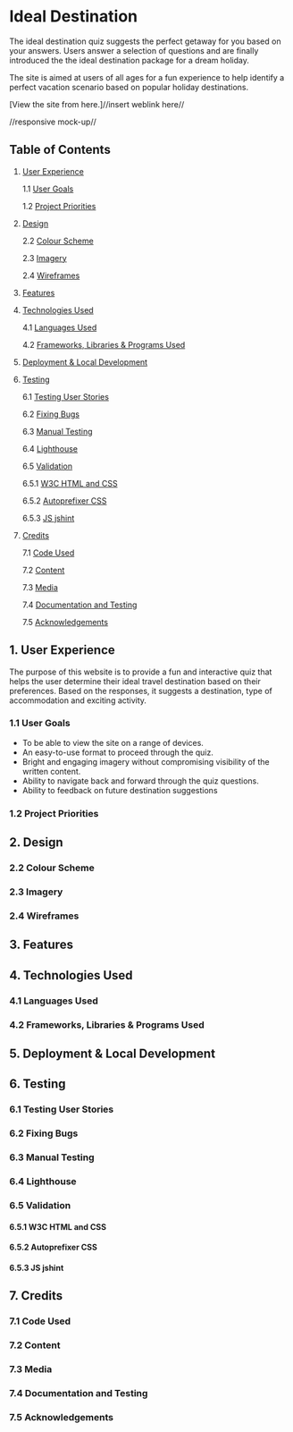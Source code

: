 # Ideal Destination

The ideal destination quiz suggests the perfect getaway for you based on your answers. Users answer a selection of questions and are finally introduced the the ideal destination package for a dream holiday. 

The site is aimed at users of all ages for a fun experience to help identify a perfect vacation scenario based on popular holiday destinations. 

[View the site from here.]//insert weblink here//

//responsive mock-up//

## Table of Contents 

1. [User Experience](#1-user-experience) 

    1.1 [User Goals](#11-user-goals)
    
    1.2 [Project Priorities](#12-project-priorities)

2. [Design](#2-design) 

    2.2 [Colour Scheme](#22-colour-scheme) 

    2.3 [Imagery](#23-imagery) 

    2.4 [Wireframes](#24-wireframes)

3. [Features](#3-features) 

4. [Technologies Used](#4-technologies-used)

    4.1 [Languages Used](#41-languages-used)

    4.2 [Frameworks, Libraries & Programs Used](#42-frameworks-libraries--programs-used)

5. [Deployment & Local Development](#5-deployment--local-development) 

6. [Testing](#6-testing)

    6.1 [Testing User Stories](#61-testing-user-stories)

    6.2 [Fixing Bugs](#62-fixing-bugs) 

    6.3 [Manual Testing](#63-manual-testing) 

    6.4 [Lighthouse](#64-lighthouse)

    6.5 [Validation](#65-validation) 

    6.5.1 [W3C HTML and CSS](#651-w3c-html-and-css)

    6.5.2 [Autoprefixer CSS](#652-autoprefixer-css)

    6.5.3 [JS jshint](#653-js-jshint) 

7. [Credits](#7-credits) 

    7.1 [Code Used](#71-code-used)

    7.2 [Content](#72-content)

    7.3 [Media](#73-media)

    7.4 [Documentation and Testing](#74-documentation-and-testing) 

    7.5 [Acknowledgements](#75-acknowledgements)

## 1. User Experience 

The purpose of this website is to provide a fun and interactive quiz that helps the user determine their ideal travel destination based on their preferences. Based on the responses, it suggests a destination, type of accommodation and exciting activity.
### 1.1 User Goals 
- To be able to view the site on a range of devices.
- An easy-to-use format to proceed through the quiz. 
-  Bright and engaging imagery without compromising visibility of the written content. 
- Ability to navigate back and forward through the quiz questions. 
- Ability to feedback on future destination suggestions 

### 1.2 Project Priorities 

## 2. Design 
### 2.2 Colour Scheme 
### 2.3 Imagery 
### 2.4 Wireframes 

## 3. Features 

## 4. Technologies Used
### 4.1 Languages Used
### 4.2 Frameworks, Libraries & Programs Used

## 5. Deployment & Local Development 

## 6. Testing
### 6.1 Testing User Stories 
### 6.2 Fixing Bugs 
### 6.3 Manual Testing 
### 6.4 Lighthouse
### 6.5 Validation 
#### 6.5.1 W3C HTML and CSS
#### 6.5.2 Autoprefixer CSS
#### 6.5.3 JS jshint 

## 7. Credits 
### 7.1 Code Used 
### 7.2 Content 
### 7.3 Media 
### 7.4 Documentation and Testing 
### 7.5 Acknowledgements
